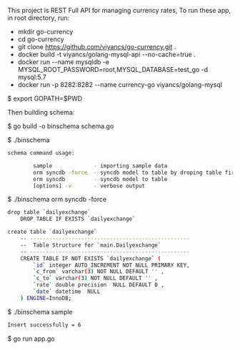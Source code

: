 This project is REST Full API for managing currency rates, To run these app, in root directory, run:

- mkdir go-currency
- cd go-currency
- git clone https://github.com/viyancs/go-currency.git .
- docker build -t viyancs/golang-mysql-api --no-cache=true .
- docker run --name mysqldb -e MYSQL_ROOT_PASSWORD=root,MYSQL_DATABASE=test_go -d mysql:5.7
- docker run -p 8282:8282 --name currency-go viyancs/golang-mysql


$ export GOPATH=$PWD

Then building schema:

$ go build -o binschema schema.go

$ ./binschema

```bash
schema command usage:

        sample             - importing sample data
        orm syncdb -force  - syncdb model to table by droping table first
        orm syncdb         - syncdb model to table
        [options] -v       - verbose output
```

$ ./binschema orm syncdb -force


```bash
drop table `dailyexchange`
    DROP TABLE IF EXISTS `dailyexchange`

create table `dailyexchange`
    -- --------------------------------------------------
    --  Table Structure for `main.Dailyexchange`
    -- --------------------------------------------------
    CREATE TABLE IF NOT EXISTS `dailyexchange` (
        `id` integer AUTO_INCREMENT NOT NULL PRIMARY KEY,
        `c_from` varchar(3) NOT NULL DEFAULT '' ,
        `c_to` varchar(3) NOT NULL DEFAULT '' ,
        `rate` double precision  NULL DEFAULT 0 ,
        `date` datetime  NULL
    ) ENGINE=InnoDB;

```

$ ./binschema sample

```bash
Insert successfully = 6
```

$ go run app.go
